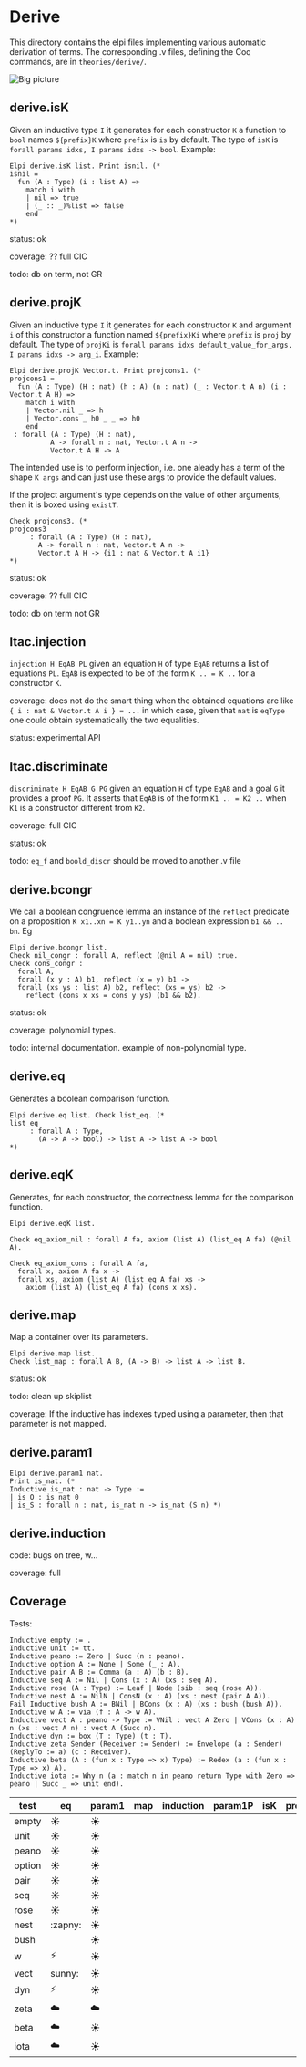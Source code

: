 # Derive

This directory contains the elpi files implementing various automatic
derivation of terms.  The corresponding .v files, defining the Coq commands,
are in `theories/derive/`.

![Big picture](derive.svg)


## derive.isK

Given an inductive type `I` it generates for each constructor `K` a function to
`bool` names `${prefix}K` where `prefix` is `is` by default. The type of `isK`
is `forall params idxs, I params idxs -> bool`.
Example: 
```coq
Elpi derive.isK list. Print isnil. (*
isnil = 
  fun (A : Type) (i : list A) =>
    match i with
    | nil => true
    | (_ :: _)%list => false
    end
*)
```

status: ok

coverage: ?? full CIC

todo: db on term, not GR

## derive.projK

Given an inductive type `I` it generates for each constructor `K` and argument
`i` of this constructor a function named `${prefix}Ki` where `prefix` is `proj`
by default. The type of `projKi` is `forall params idxs default_value_for_args,
I params idxs -> arg_i`.
Example:
```coq
Elpi derive.projK Vector.t. Print projcons1. (*
projcons1 = 
  fun (A : Type) (H : nat) (h : A) (n : nat) (_ : Vector.t A n) (i : Vector.t A H) =>
    match i with
    | Vector.nil _ => h
    | Vector.cons _ h0 _ _ => h0
    end
 : forall (A : Type) (H : nat),
          A -> forall n : nat, Vector.t A n ->
          Vector.t A H -> A
```
The intended use is to perform injection, i.e. one aleady has a term of the
shape `K args` and can just use these args to provide the default values.

If the project argument's type depends on the value of other arguments, then it
is boxed using `existT`.
```coq
Check projcons3. (*
projcons3
     : forall (A : Type) (H : nat),
       A -> forall n : nat, Vector.t A n ->
       Vector.t A H -> {i1 : nat & Vector.t A i1}
*)
```

status: ok

coverage: ?? full CIC

todo: db on term not GR

## ltac.injection

`injection H EqAB PL` given an equation `H` of type `EqAB` returns a list
of equations `PL`. `EqAB` is expected to be of the form `K .. = K ..` for
a constructor `K`.

coverage: does not do the smart thing when the obtained equations are like `{ i : nat & Vector.t A i } = ...` in which case, given that `nat` is `eqType` one could obtain systematically the two equalities.

status: experimental API

## ltac.discriminate

`discriminate H EqAB G PG` given an equation `H` of type `EqAB` and
a goal `G` it provides a proof `PG`. It asserts that `EqAB` is of
the form `K1 .. = K2 ..` when `K1` is a constructor different from `K2`.

coverage: full CIC

status: ok

todo: `eq_f` and `boold_discr` should be moved to another .v file


## derive.bcongr

We call a boolean congruence lemma an instance of the `reflect` predicate
on a proposition `K x1..xn = K y1..yn` and a boolean expression `b1 && .. bn`.
Eg
```coq
Elpi derive.bcongr list.
Check nil_congr : forall A, reflect (@nil A = nil) true.
Check cons_congr :
  forall A,
  forall (x y : A) b1, reflect (x = y) b1 ->
  forall (xs ys : list A) b2, reflect (xs = ys) b2 ->
    reflect (cons x xs = cons y ys) (b1 && b2).
```

status: ok

coverage: polynomial types.

todo: internal documentation. example of non-polynomial type.

## derive.eq

Generates a boolean comparison function.

```coq
Elpi derive.eq list. Check list_eq. (*
list_eq
     : forall A : Type,
       (A -> A -> bool) -> list A -> list A -> bool
*)
```

## derive.eqK

Generates, for each constructor, the correctness lemma for the comparison
function.

```coq
Elpi derive.eqK list.

Check eq_axiom_nil : forall A fa, axiom (list A) (list_eq A fa) (@nil A).

Check eq_axiom_cons : forall A fa,
  forall x, axiom A fa x ->
  forall xs, axiom (list A) (list_eq A fa) xs ->
    axiom (list A) (list_eq A fa) (cons x xs).
```

## derive.map

Map a container over its parameters. 

```coq
Elpi derive.map list.
Check list_map : forall A B, (A -> B) -> list A -> list B.
```

status: ok

todo: clean up skiplist

coverage:  If the inductive has indexes typed using a parameter, then that parameter is not mapped.

## derive.param1

```coq
Elpi derive.param1 nat.
Print is_nat. (*
Inductive is_nat : nat -> Type :=
| is_O : is_nat 0
| is_S : forall n : nat, is_nat n -> is_nat (S n) *)
```

## derive.induction

code: bugs on tree, w...

coverage: full

## Coverage

Tests:

```coq
Inductive empty := .
Inductive unit := tt.
Inductive peano := Zero | Succ (n : peano).
Inductive option A := None | Some (_ : A).
Inductive pair A B := Comma (a : A) (b : B).
Inductive seq A := Nil | Cons (x : A) (xs : seq A).
Inductive rose (A : Type) := Leaf | Node (sib : seq (rose A)).
Inductive nest A := NilN | ConsN (x : A) (xs : nest (pair A A)).
Fail Inductive bush A := BNil | BCons (x : A) (xs : bush (bush A)).
Inductive w A := via (f : A -> w A).
Inductive vect A : peano -> Type := VNil : vect A Zero | VCons (x : A) n (xs : vect A n) : vect A (Succ n).
Inductive dyn := box (T : Type) (t : T).
Inductive zeta Sender (Receiver := Sender) := Envelope (a : Sender) (ReplyTo := a) (c : Receiver).
Inductive beta (A : (fun x : Type => x) Type) := Redex (a : (fun x : Type => x) A).
Inductive iota := Why n (a : match n in peano return Type with Zero => peano | Succ _ => unit end).
```

test   | eq      | param1  | map | induction | param1P | isK | projK | injection | discriminate | bcongr | eqK | eqcorrect | eqOK
-------|---------|---------|-----|-----------|---------|-----|-------|-----------|--------------|--------|-----|-----------|-----
empty  | :sunny: | :sunny: |
unit   | :sunny: | :sunny: |
peano  | :sunny: | :sunny: |
option | :sunny: | :sunny: |
pair   | :sunny: | :sunny: |
seq    | :sunny: | :sunny: |
rose   | :sunny: | :sunny: |
nest   | :zapny: | :sunny: |
bush   |         | :sunny: |
w      | :zap:   | :sunny: |
vect   | sunny:  | :sunny: |
dyn    | :zap:   | :sunny: |
zeta   | :cloud: | :cloud: |
beta   | :cloud: | :sunny: |
iota   | :cloud: | :sunny: |
